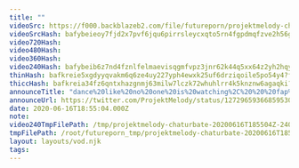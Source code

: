 ```yaml
---
title: ""
videoSrc: https://f000.backblazeb2.com/file/futureporn/projektmelody-chaturbate-20200616T185504Z.mp4
videoSrcHash: bafybeieoy7fjd2x7pvf6jqu6pirrsleycxqto5rn4fgpdmqfzve2h56g3m?filename=projektmelody-chaturbate-20200616T185504Z.mp4
video720Hash: 
video480Hash: 
video360Hash: 
video240Hash: bafybeib6z7nd4fznlfelmaevisqgmfvpz3jnr62k44q5xx64z2yh2hqyki?filename=projektmelody-chaturbate-20200616T185504Z-240p.mp4
thinHash: bafkreie5xgdyyqvakm6q6ze4uy227yph4ewxk25uf6drziqoile5po54y4?filename=20200616T185504Z_thin.jpg
thiccHash: bafkreia34fz6qntxhazgnmj63milw7lczk72whuhlrr4k5knznw6agaqki?filename=20200616T185504Z_thicc.jpg
announceTitle: "dance%20like%20no%20one%20is%20watching%2C%20%20%20fap%20like%20everyone%20is%20watching%20%28because%20they%20are%29"
announceUrl: https://twitter.com/ProjektMelody/status/1272965936685953024
date: 2020-06-16T18:55:04.000Z
note: 
video240TmpFilePath: /tmp/projektmelody-chaturbate-20200616T185504Z-240p.mp4
tmpFilePath: /root/futureporn_tmp/projektmelody-chaturbate-20200616T185504Z.mp4
layout: layouts/vod.njk
tags:
---
```


